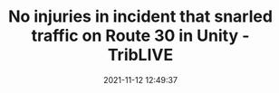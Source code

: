 ---
"title": "No injuries in incident that snarled traffic on Route 30 in Unity - TribLIVE"
"date": "2021-11-12 12:49:37"
"feed_name": "GOOGLENEWSCONSTRUCTION"
"feed_website": "https://news.google.com/search?q=construction%2Bincident&hl=en-US&gl=US&ceid=US:en"
"feed_rss": "https://news.google.com/rss/search?q=construction%2Bincident&hl=en-US&gl=US&ceid=US:en"
"link": "https://triblive.com/local/westmoreland/no-injuries-in-incident-that-snarled-traffic-on-route-30-in-unity/"
"source": "{'href': 'https://triblive.com', 'title': 'TribLIVE'}"
"file": "_posts/2021-1-1-056c4a7fcbad7a4df986b88d4d2f233ead0a054f.md"
"accident": "1"
"drilling": "1"
"dead": "0"
"injured": "0"
"arrested": "0"
"place": "unknown place"
"where": "unknown site"
"causes": "unknown"
"place_uri": "unknown place"
---